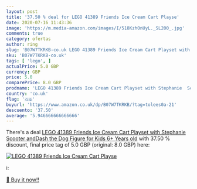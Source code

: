 ```yaml
---
layout: post
title: '37.50 % deal for LEGO 41389 Friends Ice Cream Cart Playse'
date: 2020-07-16 11:43:36
image: 'https://m.media-amazon.com/images/I/518KzhOnUyL._SL200_.jpg'
comments: true
category: ofertas
author: ring
slug: 'B07W7TKRKB-co.uk LEGO 41389 Friends Ice Cream Cart Playset with...'
sku: 'B07W7TKRKB-co.uk'
tags: [ 'lego', ]
actualPrice: 5.0 GBP
currency: GBP
price: 5.0
comparePrice: 8.0 GBP
prodname: 'LEGO 41389 Friends Ice Cream Cart Playset with Stephanie  Scooter andDash the Dog Figure  for Kids 6+ Years old'
country: 'co.uk'
flag: '🇬🇧'
buyurl: 'https://www.amazon.co.uk/dp/B07W7TKRKB/?tag=tolees0a-21'
descuento: '37.50'
average: '5.946666666666666'
---
```


There's a deal [LEGO 41389 Friends Ice Cream Cart Playset with Stephanie  Scooter andDash the Dog Figure  for Kids 6+ Years old](https://www.amazon.co.uk/dp/B07W7TKRKB/?tag=tolees0a-21)  with  37.50 % discount, final price tag of  5.0 GBP (original: 8.0 GBP) here:

[![LEGO 41389 Friends Ice Cream Cart Playse](https://m.media-amazon.com/images/I/518KzhOnUyL._SL200_.jpg)](https://www.amazon.co.uk/dp/B07W7TKRKB/?tag=tolees0a-21)

ℹ️:


[🛒 Buy it now!!](https://www.amazon.co.uk/dp/B07W7TKRKB/?tag=tolees0a-21)
